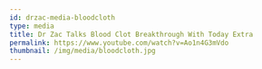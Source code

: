 ```yaml
---
id: drzac-media-bloodcloth
type: media
title: Dr Zac Talks Blood Clot Breakthrough With Today Extra
permalink: https://www.youtube.com/watch?v=Ao1n4G3mVdo
thumbnail: /img/media/bloodcloth.jpg
---
```

